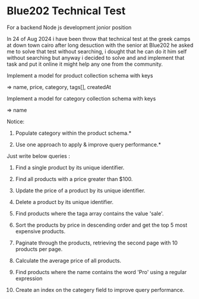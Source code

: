 

# Blue202 Technical Test 

For a backend Node js development jonior position

In  24 of Aug 2024 i have been throw that technical test at the greek camps at down town cairo after long desuction with the senior at Blue202 he asked me to solve that test without searching, i dought that he can do it him self without searching but anyway i decided to solve and and implement that task and put it online it might help any one from the community. 



Implement a model for product collection schema with keys

=> name, price, category, tags[], createdAt

Implement a model for category collection schema with keys 

=> name

Notice:

1. Populate category within the product schema.*

2. Use one approach to apply & improve query performance.*



Just write below queries :

1. Find a single product by its unique identifier.

2. Find all products with a price greater than $100.

3. Update the price of a product by its unique identifier.

4. Delete a product by its unique identifier.

5. Find products where the taga array contains the value 'sale'.

6. Sort the products by price in descending order and get the top 5 most expensive products.

7. Paginate through the products, retrieving the second page with 10 products per page.

8. Calculate the average price of all products.

9. Find products where the name contains the word 'Pro' using a regular expression

10. Create an index on the categery field to improve query performance.